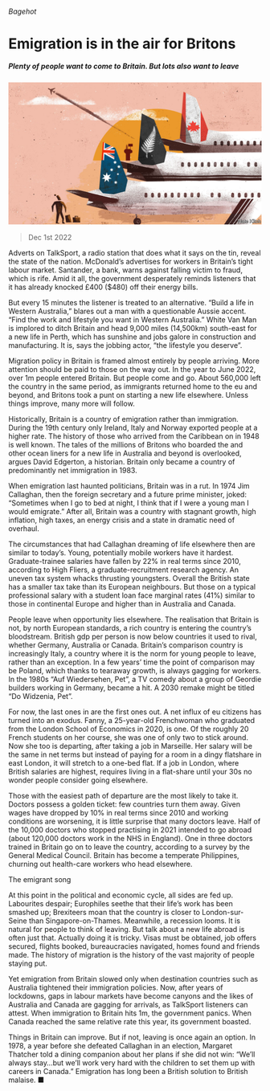 ###### Bagehot

# Emigration is in the air for Britons 

##### Plenty of people want to come to Britain. But lots also want to leave 

![image](images/20221203_BRD010.jpg) 

> Dec 1st 2022 


Adverts on TalkSport, a radio station that does what it says on the tin, reveal the state of the nation. McDonald’s advertises for workers in Britain’s tight labour market. Santander, a bank, warns against falling victim to fraud, which is rife. Amid it all, the government desperately reminds listeners that it has already knocked £400 ($480) off their energy bills. 

But every 15 minutes the listener is treated to an alternative. “Build a life in Western Australia,” blares out a man with a questionable Aussie accent. “Find the work and lifestyle you want in Western Australia.” White Van Man is implored to ditch Britain and head 9,000 miles (14,500km) south-east for a new life in Perth, which has sunshine and jobs galore in construction and manufacturing. It is, says the jobbing actor, “the lifestyle you deserve”. 

Migration policy in Britain is framed almost entirely by people arriving. More attention should be paid to those on the way out. In the year to June 2022, over 1m people entered Britain. But people come and go. About 560,000 left the country in the same period, as immigrants returned home to the eu and beyond, and Britons took a punt on starting a new life elsewhere. Unless things improve, many more will follow. 

Historically, Britain is a country of emigration rather than immigration. During the 19th century only Ireland, Italy and Norway exported people at a higher rate. The history of those who arrived from the Caribbean on  in 1948 is well known. The tales of the millions of Britons who boarded the  and other ocean liners for a new life in Australia and beyond is overlooked, argues David Edgerton, a historian. Britain only became a country of predominantly net immigration in 1983.

When emigration last haunted politicians, Britain was in a rut. In 1974 Jim Callaghan, then the foreign secretary and a future prime minister, joked: “Sometimes when I go to bed at night, I think that if I were a young man I would emigrate.” After all, Britain was a country with stagnant growth, high inflation, high taxes, an energy crisis and a state in dramatic need of overhaul. 

The circumstances that had Callaghan dreaming of life elsewhere then are similar to today’s. Young, potentially mobile workers have it hardest. Graduate-trainee salaries have fallen by 22% in real terms since 2010, according to High Fliers, a graduate-recruitment research agency. An uneven tax system whacks thrusting youngsters. Overall the British state has a smaller tax take than its European neighbours. But those on a typical professional salary with a student loan face marginal rates (41%) similar to those in continental Europe and higher than in Australia and Canada. 

People leave when opportunity lies elsewhere. The realisation that Britain is not, by north European standards, a rich country is entering the country’s bloodstream. British gdp per person is now below countries it used to rival, whether Germany, Australia or Canada. Britain’s comparison country is increasingly Italy, a country where it is the norm for young people to leave, rather than an exception. In a few years’ time the point of comparison may be Poland, which thanks to tearaway growth, is always gagging for workers. In the 1980s “Auf Wiedersehen, Pet”, a TV comedy about a group of Geordie builders working in Germany, became a hit. A 2030 remake might be titled “Do Widzenia, Pet”. 

For now, the last ones in are the first ones out. A net influx of eu citizens has turned into an exodus. Fanny, a 25-year-old Frenchwoman who graduated from the London School of Economics in 2020, is one. Of the roughly 20 French students on her course, she was one of only two to stick around. Now she too is departing, after taking a job in Marseille. Her salary will be the same in net terms but instead of paying for a room in a dingy flatshare in east London, it will stretch to a one-bed flat. If a job in London, where British salaries are highest, requires living in a flat-share until your 30s no wonder people consider going elsewhere.

Those with the easiest path of departure are the most likely to take it. Doctors possess a golden ticket: few countries turn them away. Given wages have dropped by 10% in real terms since 2010 and working conditions are worsening, it is little surprise that many doctors leave. Half of the 10,000 doctors who stopped practising in 2021 intended to go abroad (about 120,000 doctors work in the NHS in England). One in three doctors trained in Britain go on to leave the country, according to a survey by the General Medical Council. Britain has become a temperate Philippines, churning out health-care workers who head elsewhere. 

The emigrant song 

At this point in the political and economic cycle, all sides are fed up. Labourites despair; Europhiles seethe that their life’s work has been smashed up; Brexiteers moan that the country is closer to London-sur-Seine than Singapore-on-Thames. Meanwhile, a recession looms. It is natural for people to think of leaving. But talk about a new life abroad is often just that. Actually doing it is tricky. Visas must be obtained, job offers secured, flights booked, bureaucracies navigated, homes found and friends made. The history of migration is the history of the vast majority of people staying put. 

Yet emigration from Britain slowed only when destination countries such as Australia tightened their immigration policies. Now, after years of lockdowns, gaps in labour markets have become canyons and the likes of Australia and Canada are gagging for arrivals, as TalkSport listeners can attest. When immigration to Britain hits 1m, the government panics. When Canada reached the same relative rate this year, its government boasted.

Things in Britain can improve. But if not, leaving is once again an option. In 1978, a year before she defeated Callaghan in an election, Margaret Thatcher told a dining companion about her plans if she did not win: “We’ll always stay…but we’ll work very hard with the children to set them up with careers in Canada.” Emigration has long been a British solution to British malaise. ■





